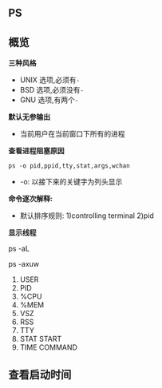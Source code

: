 ## PS

## 概览

**三种风格**

- UNIX 选项,必须有`-`
- BSD 选项,必须没有`-`
- GNU 选项,有两个`-`

**默认无参输出**

- 当前用户在当前窗口下所有的进程

**查看进程阻塞原因**

`ps -o pid,ppid,tty,stat,args,wchan`

- -o: 以接下来的关键字为列头显示

**命令逐次解释:**

- 默认排序规则: 1)controlling terminal 2)pid

**显示线程**

ps -aL 

ps -axuw

1. USER
2. PID
3. %CPU
4. %MEM
5. VSZ
6. RSS
7. TTY
8. STAT START   
9. TIME COMMAND

## 查看启动时间
